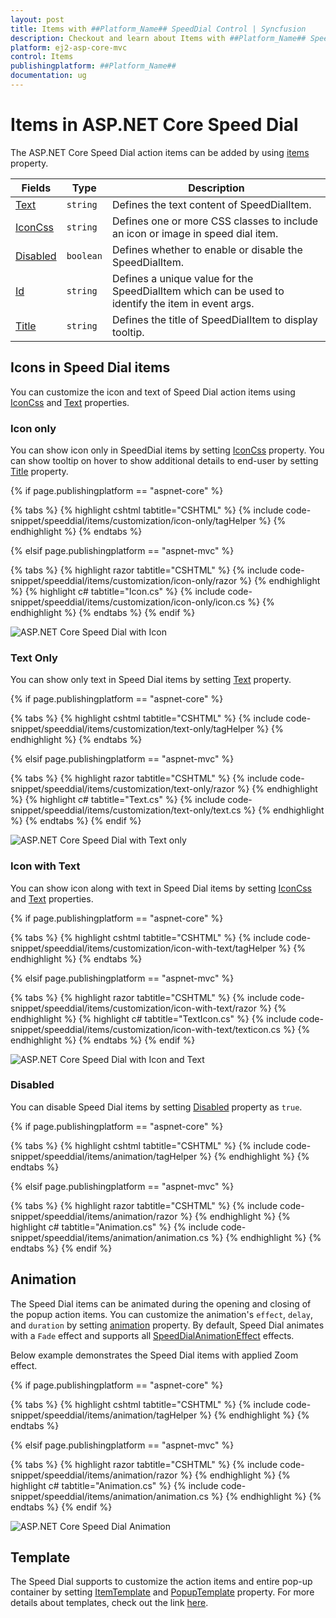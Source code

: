 ```yaml
---
layout: post
title: Items with ##Platform_Name## SpeedDial Control | Syncfusion
description: Checkout and learn about Items with ##Platform_Name## SpeedDial control of Syncfusion Essential JS 2 and more details.
platform: ej2-asp-core-mvc
control: Items
publishingplatform: ##Platform_Name##
documentation: ug
---
```


# Items in ASP.NET Core Speed Dial

The ASP.NET Core Speed Dial action items can be added by using [items](https://help.syncfusion.com/cr/aspnetcore-js2/Syncfusion.EJ2.Buttons.SpeedDial.html#Syncfusion_EJ2_Buttons_SpeedDial_Items) property.

| Fields | Type | Description |
|------|------|-------------|
| [Text](https://help.syncfusion.com/cr/aspnetcore-js2/Syncfusion.EJ2.Buttons.SpeedDialItem.html#Syncfusion_EJ2_Buttons_SpeedDialItem_Text) | `string` | Defines the text content of SpeedDialItem. |
| [IconCss](https://help.syncfusion.com/cr/aspnetcore-js2/Syncfusion.EJ2.Buttons.SpeedDialItem.html#Syncfusion_EJ2_Buttons_SpeedDialItem_IconCss) | `string` | Defines one or more CSS classes to include an icon or image in speed dial item. |
| [Disabled](https://help.syncfusion.com/cr/aspnetcore-js2/Syncfusion.EJ2.Buttons.SpeedDialItem.html#Syncfusion_EJ2_Buttons_SpeedDialItem_Disabled) | `boolean` | Defines whether to enable or disable the SpeedDialItem. |
| [Id](https://help.syncfusion.com/cr/aspnetcore-js2/Syncfusion.EJ2.Buttons.SpeedDialItem.html#Syncfusion_EJ2_Buttons_SpeedDialItem_Id) | `string` | Defines a unique value for the SpeedDialItem which can be used to identify the item in event args. |
| [Title](https://help.syncfusion.com/cr/aspnetcore-js2/Syncfusion.EJ2.Buttons.SpeedDialItem.html#Syncfusion_EJ2_Buttons_SpeedDialItem_Title) | `string` | Defines the title of SpeedDialItem to display tooltip. |

## Icons in Speed Dial items

You can customize the icon and text of Speed Dial action items using [IconCss](https://help.syncfusion.com/cr/aspnetcore-js2/Syncfusion.EJ2.Buttons.SpeedDialItem.html#Syncfusion_EJ2_Buttons_SpeedDialItem_IconCss) and [Text](https://help.syncfusion.com/cr/aspnetcore-js2/Syncfusion.EJ2.Buttons.SpeedDialItem.html#Syncfusion_EJ2_Buttons_SpeedDialItem_Text) properties.

### Icon only

You can show icon only in SpeedDial items by setting [IconCss](https://help.syncfusion.com/cr/aspnetcore-js2/Syncfusion.EJ2.Buttons.SpeedDialItem.html#Syncfusion_EJ2_Buttons_SpeedDialItem_IconCss) property. You can show tooltip on hover to show additional details to end-user by setting [Title](https://help.syncfusion.com/cr/aspnetcore-js2/Syncfusion.EJ2.Buttons.SpeedDialItem.html#Syncfusion_EJ2_Buttons_SpeedDialItem_Title) property.

{% if page.publishingplatform == "aspnet-core" %}

{% tabs %}
{% highlight cshtml tabtitle="CSHTML" %}
{% include code-snippet/speeddial/items/customization/icon-only/tagHelper %}
{% endhighlight %}
{% endtabs %}

{% elsif page.publishingplatform == "aspnet-mvc" %}

{% tabs %}
{% highlight razor tabtitle="CSHTML" %}
{% include code-snippet/speeddial/items/customization/icon-only/razor %}
{% endhighlight %}
{% highlight c# tabtitle="Icon.cs" %}
{% include code-snippet/speeddial/items/customization/icon-only/icon.cs %}
{% endhighlight %}
{% endtabs %}
{% endif %}

![ASP.NET Core Speed Dial with Icon](images/SDItemonly.png)

### Text Only

You can show only text in Speed Dial items by setting [Text](https://help.syncfusion.com/cr/aspnetcore-js2/Syncfusion.EJ2.Buttons.SpeedDialItem.html#Syncfusion_EJ2_Buttons_SpeedDialItem_Text) property.

{% if page.publishingplatform == "aspnet-core" %}

{% tabs %}
{% highlight cshtml tabtitle="CSHTML" %}
{% include code-snippet/speeddial/items/customization/text-only/tagHelper %}
{% endhighlight %}
{% endtabs %}

{% elsif page.publishingplatform == "aspnet-mvc" %}

{% tabs %}
{% highlight razor tabtitle="CSHTML" %}
{% include code-snippet/speeddial/items/customization/text-only/razor %}
{% endhighlight %}
{% highlight c# tabtitle="Text.cs" %}
{% include code-snippet/speeddial/items/customization/text-only/text.cs %}
{% endhighlight %}
{% endtabs %}
{% endif %}

![ASP.NET Core Speed Dial with Text only](images/SDTextonly.png)

### Icon with Text

You can show icon along with text in Speed Dial items by setting [IconCss](https://help.syncfusion.com/cr/aspnetcore-js2/Syncfusion.EJ2.Buttons.SpeedDialItem.html#Syncfusion_EJ2_Buttons_SpeedDialItem_IconCss) and [Text](https://help.syncfusion.com/cr/aspnetcore-js2/Syncfusion.EJ2.Buttons.SpeedDialItem.html#Syncfusion_EJ2_Buttons_SpeedDialItem_Text) properties.


{% if page.publishingplatform == "aspnet-core" %}

{% tabs %}
{% highlight cshtml tabtitle="CSHTML" %}
{% include code-snippet/speeddial/items/customization/icon-with-text/tagHelper %}
{% endhighlight %}
{% endtabs %}

{% elsif page.publishingplatform == "aspnet-mvc" %}

{% tabs %}
{% highlight razor tabtitle="CSHTML" %}
{% include code-snippet/speeddial/items/customization/icon-with-text/razor %}
{% endhighlight %}
{% highlight c# tabtitle="TextIcon.cs" %}
{% include code-snippet/speeddial/items/customization/icon-with-text/texticon.cs %}
{% endhighlight %}
{% endtabs %}
{% endif %}

![ASP.NET Core Speed Dial with Icon and Text](images/SDItemwithtext.png)

### Disabled

You can disable Speed Dial items by setting [Disabled](https://help.syncfusion.com/cr/aspnetcore-js2/Syncfusion.EJ2.Buttons.SpeedDialItem.html#Syncfusion_EJ2_Buttons_SpeedDialItem_Disabled) property as `true`.

{% if page.publishingplatform == "aspnet-core" %}

{% tabs %}
{% highlight cshtml tabtitle="CSHTML" %}
{% include code-snippet/speeddial/items/animation/tagHelper %}
{% endhighlight %}
{% endtabs %}

{% elsif page.publishingplatform == "aspnet-mvc" %}

{% tabs %}
{% highlight razor tabtitle="CSHTML" %}
{% include code-snippet/speeddial/items/animation/razor %}
{% endhighlight %}
{% highlight c# tabtitle="Animation.cs" %}
{% include code-snippet/speeddial/items/animation/animation.cs %}
{% endhighlight %}
{% endtabs %}
{% endif %}

## Animation

The Speed Dial items can be animated during the opening and closing of the popup action items. You can customize the animation's `effect`, `delay`, and `duration` by setting [animation](https://help.syncfusion.com/cr/aspnetcore-js2/Syncfusion.EJ2.Buttons.SpeedDial.html#Syncfusion_EJ2_Buttons_SpeedDial_Animation) property. By default, Speed Dial animates with a `Fade` effect and supports all [SpeedDialAnimationEffect](https://help.syncfusion.com/cr/aspnetcore-js2/Syncfusion.EJ2.Buttons.SpeedDialAnimationSettings.html#Syncfusion_EJ2_Buttons_SpeedDialAnimationSettings_Effect) effects.

Below example demonstrates the Speed Dial items with applied Zoom effect.

{% if page.publishingplatform == "aspnet-core" %}

{% tabs %}
{% highlight cshtml tabtitle="CSHTML" %}
{% include code-snippet/speeddial/items/animation/tagHelper %}
{% endhighlight %}
{% endtabs %}

{% elsif page.publishingplatform == "aspnet-mvc" %}

{% tabs %}
{% highlight razor tabtitle="CSHTML" %}
{% include code-snippet/speeddial/items/animation/razor %}
{% endhighlight %}
{% highlight c# tabtitle="Animation.cs" %}
{% include code-snippet/speeddial/items/animation/animation.cs %}
{% endhighlight %}
{% endtabs %}
{% endif %}

![ASP.NET Core Speed Dial Animation](images/Animation.png)

## Template

The Speed Dial supports to customize the action items and entire pop-up container by setting [ItemTemplate](https://help.syncfusion.com/cr/aspnetcore-js2/Syncfusion.EJ2.Buttons.SpeedDial.html#Syncfusion_EJ2_Buttons_SpeedDial_ItemTemplate) and [PopupTemplate](https://help.syncfusion.com/cr/aspnetcore-js2/Syncfusion.EJ2.Buttons.SpeedDial.html#Syncfusion_EJ2_Buttons_SpeedDial_PopupTemplate) property. For more details about templates, check out the link [here](https://ej2.syncfusion.com/aspnetcore/documentation/speeddial/template).